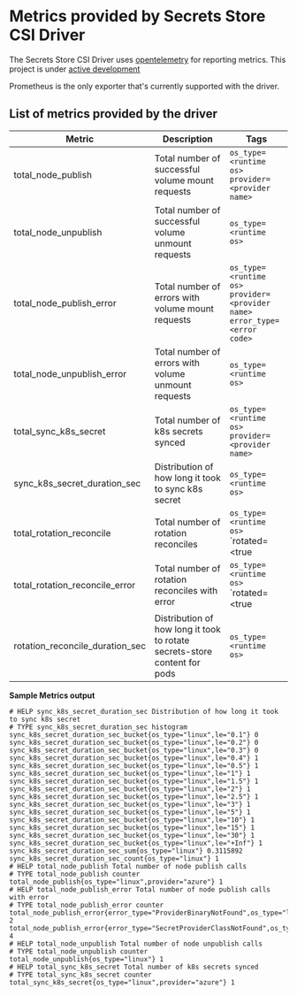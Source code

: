 # Metrics provided by Secrets Store CSI Driver

The Secrets Store CSI Driver uses [opentelemetry](https://opentelemetry.io/) for reporting metrics. This project is under [active development](https://github.com/open-telemetry/opentelemetry-go#release-schedule)

Prometheus is the only exporter that's currently supported with the driver.

## List of metrics provided by the driver

| Metric                          | Description                                                               | Tags                                                                              |
| ------------------------------- | ------------------------------------------------------------------------- | --------------------------------------------------------------------------------- |
| total_node_publish              | Total number of successful volume mount requests                          | `os_type=<runtime os>`<br>`provider=<provider name>`                              |
| total_node_unpublish            | Total number of successful volume unmount requests                        | `os_type=<runtime os>`                                                            |
| total_node_publish_error        | Total number of errors with volume mount requests                         | `os_type=<runtime os>`<br>`provider=<provider name>`<br>`error_type=<error code>` |
| total_node_unpublish_error      | Total number of errors with volume unmount requests                       | `os_type=<runtime os>`                                                            |
| total_sync_k8s_secret           | Total number of k8s secrets synced                                        | `os_type=<runtime os>`<br>`provider=<provider name>`                              |
| sync_k8s_secret_duration_sec    | Distribution of how long it took to sync k8s secret                       | `os_type=<runtime os>`                                                            |
| total_rotation_reconcile        | Total number of rotation reconciles                                       | `os_type=<runtime os>`<br>`rotated=<true|false>`                                  |
| total_rotation_reconcile_error  | Total number of rotation reconciles with error                            | `os_type=<runtime os>`<br>`rotated=<true|false>`<br>`error_type=<error code>`     |
| rotation_reconcile_duration_sec | Distribution of how long it took to rotate secrets-store content for pods | `os_type=<runtime os>`                                                            |

**Sample Metrics output**

```shell
# HELP sync_k8s_secret_duration_sec Distribution of how long it took to sync k8s secret
# TYPE sync_k8s_secret_duration_sec histogram
sync_k8s_secret_duration_sec_bucket{os_type="linux",le="0.1"} 0
sync_k8s_secret_duration_sec_bucket{os_type="linux",le="0.2"} 0
sync_k8s_secret_duration_sec_bucket{os_type="linux",le="0.3"} 0
sync_k8s_secret_duration_sec_bucket{os_type="linux",le="0.4"} 1
sync_k8s_secret_duration_sec_bucket{os_type="linux",le="0.5"} 1
sync_k8s_secret_duration_sec_bucket{os_type="linux",le="1"} 1
sync_k8s_secret_duration_sec_bucket{os_type="linux",le="1.5"} 1
sync_k8s_secret_duration_sec_bucket{os_type="linux",le="2"} 1
sync_k8s_secret_duration_sec_bucket{os_type="linux",le="2.5"} 1
sync_k8s_secret_duration_sec_bucket{os_type="linux",le="3"} 1
sync_k8s_secret_duration_sec_bucket{os_type="linux",le="5"} 1
sync_k8s_secret_duration_sec_bucket{os_type="linux",le="10"} 1
sync_k8s_secret_duration_sec_bucket{os_type="linux",le="15"} 1
sync_k8s_secret_duration_sec_bucket{os_type="linux",le="30"} 1
sync_k8s_secret_duration_sec_bucket{os_type="linux",le="+Inf"} 1
sync_k8s_secret_duration_sec_sum{os_type="linux"} 0.3115892
sync_k8s_secret_duration_sec_count{os_type="linux"} 1
# HELP total_node_publish Total number of node publish calls
# TYPE total_node_publish counter
total_node_publish{os_type="linux",provider="azure"} 1
# HELP total_node_publish_error Total number of node publish calls with error
# TYPE total_node_publish_error counter
total_node_publish_error{error_type="ProviderBinaryNotFound",os_type="linux",provider="azure"} 2
total_node_publish_error{error_type="SecretProviderClassNotFound",os_type="linux",provider=""} 4
# HELP total_node_unpublish Total number of node unpublish calls
# TYPE total_node_unpublish counter
total_node_unpublish{os_type="linux"} 1
# HELP total_sync_k8s_secret Total number of k8s secrets synced
# TYPE total_sync_k8s_secret counter
total_sync_k8s_secret{os_type="linux",provider="azure"} 1
```
